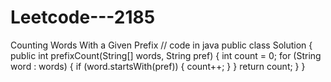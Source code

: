 # Leetcode---2185
Counting Words With a Given Prefix
// code in java
public class Solution {
    public int prefixCount(String[] words, String pref) {
        int count = 0;
        for (String word : words) {
            if (word.startsWith(pref)) {
                count++;
            }
        }
        return count;
    }
}
